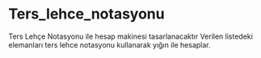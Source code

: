 # Ters_lehce_notasyonu
Ters Lehçe Notasyonu ile hesap makinesi tasarlanacaktır
Verilen listedeki elemanları ters lehce notasyonu kullanarak yığın ile hesaplar.
